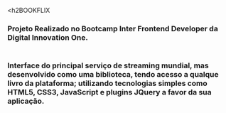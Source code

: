 <h2BOOKFLIX</h2>
<br>
<h3>Projeto Realizado no Bootcamp Inter Frontend Developer da Digital Innovation One.<h3><br>
Interface do principal serviço de streaming mundial, mas desenvolvido como uma biblioteca, tendo acesso a qualque livro da plataforma; utilizando tecnologias simples como HTML5, CSS3, JavaScript e plugins JQuery a favor da sua aplicação.

